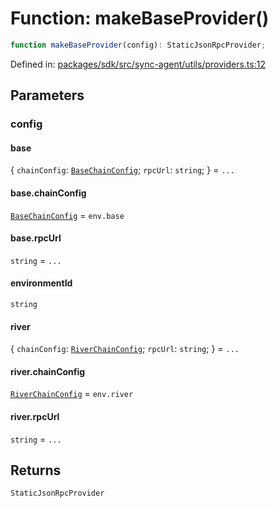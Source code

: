 # Function: makeBaseProvider()

```ts
function makeBaseProvider(config): StaticJsonRpcProvider;
```

Defined in: [packages/sdk/src/sync-agent/utils/providers.ts:12](https://github.com/towns-protocol/towns/blob/0db1fd0ac7258e8db8cedfb6183e8eade8284fa1/packages/sdk/src/sync-agent/utils/providers.ts#L12)

## Parameters

### config

#### base

\{
  `chainConfig`: [`BaseChainConfig`](../../Towns-Protocol-Web3/interfaces/BaseChainConfig.md);
  `rpcUrl`: `string`;
\} = `...`

#### base.chainConfig

[`BaseChainConfig`](../../Towns-Protocol-Web3/interfaces/BaseChainConfig.md) = `env.base`

#### base.rpcUrl

`string` = `...`

#### environmentId

`string`

#### river

\{
  `chainConfig`: [`RiverChainConfig`](../../Towns-Protocol-Web3/interfaces/RiverChainConfig.md);
  `rpcUrl`: `string`;
\} = `...`

#### river.chainConfig

[`RiverChainConfig`](../../Towns-Protocol-Web3/interfaces/RiverChainConfig.md) = `env.river`

#### river.rpcUrl

`string` = `...`

## Returns

`StaticJsonRpcProvider`
